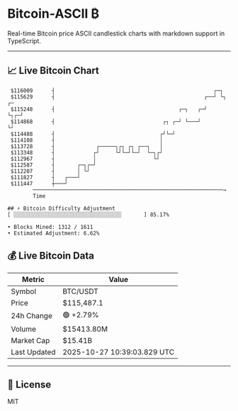 # Bitcoin-ASCII ₿

Real-time Bitcoin price ASCII candlestick charts with markdown support in TypeScript.

---

## 📈 Live Bitcoin Chart

```
 $116009      ┤                                                  ┌─┐       
 $115629      ┤                                               ┌──┘ └┐   ┌─ 
 $115248      ┤                                       ┌─┐   ┌─┘     └┐┌─┘  
 $114868      ┤                                  ┌┐ ┌─┘ └───┘        └┘    
 $114488      ┤                                 ┌┘└─┘                      
 $114108      ┤                                 │                          
 $113728      ┤             ┌─────┐┌┐ ┌┐ ┌──┐   │                          
 $113348      ┤            ┌┘     └┘└─┘└─┘  └─┐┌┘                          
 $112967      ┤            │                  └┘                           
 $112587      ┤       ┌─┐┌─┘                                               
 $112207      ┤       │ └┘                                                 
 $111827      ┤   ┌───┘                                                    
 $111447      ┼───┘                                                        
        ────────────────────────────────────────────────────────────→
        Time

## ⚡ Bitcoin Difficulty Adjustment
[ ░░░░░░░░░░░░░░░░░░░░░░░░░░░░░░░░░░       ] 85.17%

• Blocks Mined: 1312 / 1611
• Estimated Adjustment: 6.62%
```

## 💰 Live Bitcoin Data

| Metric | Value |
|--------|-------|
| Symbol | BTC/USDT |
| Price | $115,487.1 |
| 24h Change | 🟢 +2.79% |
| Volume | $15413.80M |
| Market Cap | $15.41B |
| Last Updated | 2025-10-27 10:39:03.829 UTC |

---

## 📄 License

MIT